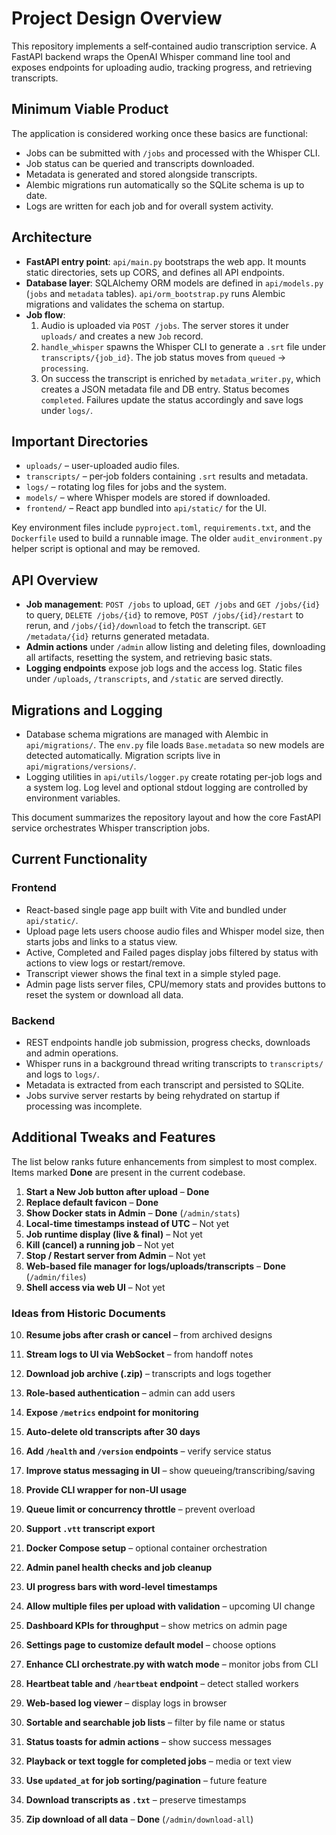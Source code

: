 # Project Design Overview

This repository implements a self‑contained audio transcription service. A FastAPI backend wraps the OpenAI Whisper command line tool and exposes endpoints for uploading audio, tracking progress, and retrieving transcripts.

## Minimum Viable Product
The application is considered working once these basics are functional:
- Jobs can be submitted with `/jobs` and processed with the Whisper CLI.
- Job status can be queried and transcripts downloaded.
- Metadata is generated and stored alongside transcripts.
- Alembic migrations run automatically so the SQLite schema is up to date.
- Logs are written for each job and for overall system activity.

## Architecture
- **FastAPI entry point**: `api/main.py` bootstraps the web app. It mounts static directories, sets up CORS, and defines all API endpoints.
- **Database layer**: SQLAlchemy ORM models are defined in `api/models.py` (`jobs` and `metadata` tables). `api/orm_bootstrap.py` runs Alembic migrations and validates the schema on startup.
- **Job flow**:
  1. Audio is uploaded via `POST /jobs`. The server stores it under `uploads/` and creates a new `Job` record.
  2. `handle_whisper` spawns the Whisper CLI to generate a `.srt` file under `transcripts/{job_id}`. The job status moves from `queued` → `processing`.
  3. On success the transcript is enriched by `metadata_writer.py`, which creates a JSON metadata file and DB entry. Status becomes `completed`. Failures update the status accordingly and save logs under `logs/`.

## Important Directories
- `uploads/` – user-uploaded audio files.
- `transcripts/` – per‑job folders containing `.srt` results and metadata.
- `logs/` – rotating log files for jobs and the system.
- `models/` – where Whisper models are stored if downloaded.
- `frontend/` – React app bundled into `api/static/` for the UI.

Key environment files include `pyproject.toml`, `requirements.txt`, and the `Dockerfile` used to build a runnable image. The older `audit_environment.py` helper script is optional and may be removed.

## API Overview
- **Job management**: `POST /jobs` to upload, `GET /jobs` and `GET /jobs/{id}` to query, `DELETE /jobs/{id}` to remove, `POST /jobs/{id}/restart` to rerun, and `/jobs/{id}/download` to fetch the transcript. `GET /metadata/{id}` returns generated metadata.
- **Admin actions** under `/admin` allow listing and deleting files, downloading all artifacts, resetting the system, and retrieving basic stats.
- **Logging endpoints** expose job logs and the access log. Static files under `/uploads`, `/transcripts`, and `/static` are served directly.

## Migrations and Logging
- Database schema migrations are managed with Alembic in `api/migrations/`. The `env.py` file loads `Base.metadata` so new models are detected automatically. Migration scripts live in `api/migrations/versions/`.
- Logging utilities in `api/utils/logger.py` create rotating per-job logs and a system log. Log level and optional stdout logging are controlled by environment variables.

This document summarizes the repository layout and how the core FastAPI service orchestrates Whisper transcription jobs.

## Current Functionality

### Frontend
- React-based single page app built with Vite and bundled under `api/static/`.
- Upload page lets users choose audio files and Whisper model size, then starts jobs and links to a status view.
- Active, Completed and Failed pages display jobs filtered by status with actions to view logs or restart/remove.
- Transcript viewer shows the final text in a simple styled page.
- Admin page lists server files, CPU/memory stats and provides buttons to reset the system or download all data.

### Backend
- REST endpoints handle job submission, progress checks, downloads and admin operations.
- Whisper runs in a background thread writing transcripts to `transcripts/` and logs to `logs/`.
- Metadata is extracted from each transcript and persisted to SQLite.
- Jobs survive server restarts by being rehydrated on startup if processing was incomplete.
## Additional Tweaks and Features

The list below ranks future enhancements from simplest to most complex. Items marked **Done** are present in the current codebase.

1. **Start a New Job button after upload** – **Done**
2. **Replace default favicon** – **Done**
3. **Show Docker stats in Admin** – **Done** (`/admin/stats`)
4. **Local-time timestamps instead of UTC** – Not yet
5. **Job runtime display (live & final)** – Not yet
6. **Kill (cancel) a running job** – Not yet
7. **Stop / Restart server from Admin** – Not yet
8. **Web-based file manager for logs/uploads/transcripts** – **Done** (`/admin/files`)
9. **Shell access via web UI** – Not yet

### Ideas from Historic Documents

10. **Resume jobs after crash or cancel** – from archived designs
11. **Stream logs to UI via WebSocket** – from handoff notes
12. **Download job archive (.zip)** – transcripts and logs together
13. **Role-based authentication** – admin can add users
14. **Expose `/metrics` endpoint for monitoring**
15. **Auto-delete old transcripts after 30 days**
16. **Add `/health` and `/version` endpoints** – verify service status
17. **Improve status messaging in UI** – show queueing/transcribing/saving
18. **Provide CLI wrapper for non-UI usage**
19. **Queue limit or concurrency throttle** – prevent overload
20. **Support `.vtt` transcript export**
21. **Docker Compose setup** – optional container orchestration
22. **Admin panel health checks and job cleanup**
23. **UI progress bars with word-level timestamps**


24. **Allow multiple files per upload with validation** – upcoming UI change
25. **Dashboard KPIs for throughput** – show metrics on admin page
26. **Settings page to customize default model** – choose options
27. **Enhance CLI orchestrate.py with watch mode** – monitor jobs from CLI
28. **Heartbeat table and `/heartbeat` endpoint** – detect stalled workers
29. **Web-based log viewer** – display logs in browser
30. **Sortable and searchable job lists** – filter by file name or status
31. **Status toasts for admin actions** – show success messages
32. **Playback or text toggle for completed jobs** – media or text view
33. **Use `updated_at` for job sorting/pagination** – future feature
34. **Download transcripts as `.txt`** – preserve timestamps
35. **Zip download of all data** – **Done** (`/admin/download-all`)
